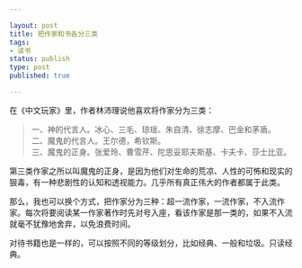 ```yaml
---

layout: post
title: 把作家和书各分三类
tags: 
- 读书
status: publish
type: post
published: true

---
```


在《中文玩家》里，作者林沛理说他喜欢将作家分为三类： 
>一、神的代言人。冰心、三毛、琼瑶、朱自清、徐志摩、巴金和茅盾。<br> 
>二、魔鬼的代言人。王尔德，希钦斯。 <br> 
>三、魔鬼的正身。张爱玲、曹雪芹、陀思妥耶夫斯基、卡夫卡、莎士比亚。

第三类作家之所以叫魔鬼的正身，是因为他们对生命的荒凉、人性的可怖和现实的狠毒，有一种悲剧性的认知和透视能力。几乎所有真正伟大的作者都属于此类。

那么，我也可以换个方式，把作家分为三种：超一流作家，一流作家，不入流作家。每次将要阅读某一作家著作时先对号入座，看该作家是那一类的，如果不入流就毫不犹豫地舍弃，以免浪费时间。

对待书籍也是一样的，可以按照不同的等级划分，比如经典、一般和垃圾。只读经典。
